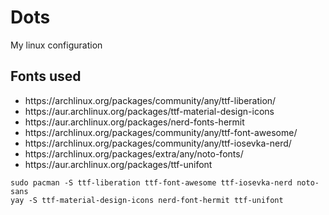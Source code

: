 # Dots
My linux configuration

<h2> Fonts used </h2>
<ul>
  <li>https://archlinux.org/packages/community/any/ttf-liberation/</li>
  <li>https://aur.archlinux.org/packages/ttf-material-design-icons</li>
  <li>https://aur.archlinux.org/packages/nerd-fonts-hermit</li>
  <li>https://archlinux.org/packages/community/any/ttf-font-awesome/</li>
  <li>https://archlinux.org/packages/community/any/ttf-iosevka-nerd/</li>
  <li>https://archlinux.org/packages/extra/any/noto-fonts/</li>
  <li>https://aur.archlinux.org/packages/ttf-unifont</li>
</ul>  
<code>sudo pacman -S ttf-liberation ttf-font-awesome ttf-iosevka-nerd noto-sans </code> <br>
<code>yay -S ttf-material-design-icons nerd-font-hermit ttf-unifont </code>
